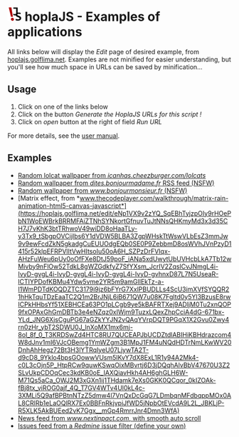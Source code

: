 # ![](../web/assets/images/favicon_32.png) hoplaJS - Examples of applications

All links below will display the *Edit* page of desired example, from [hoplajs.golflima.net](https://hoplajs.golflima.net).
Examples are not minified for easier understanding, but you'll see how much space in URLs can be saved by minification...



## Usage

1. Click on one of the links below
2. Click on the button *Generate the HoplaJS URLs for this script !*
3. Click on *open* button at the right of field *Run URL*

For more details, see the [user manual](Usage.md).



## Examples

* [Random lolcat wallpaper from *icanhas.cheezburger.com/lolcats*](https://hoplajs.golflima.net/edit/eNqtVQtT2zgQ_isaD2C7TRRI2s5Aj7vpldJMJ0BLO5SHmY4sb2wFWTKSnGA6-e9dYxJMuN51OmfH8Wq937cPraTv3sTb8daCRPMyB-VCaoAlVTAuFXdCqyAk3yNF8JoyQ6prSXZJ5GXOFXYn6kW96xJMRSuWac0KYSnXedSbbkW9ooyl4FEPIX9d71qQwN16f_MZPmOjc3wZa_F_loEBfJdGrg_2_Jp5ffBmvb-PP8GZyhiSZgC3cWlSMLUD_CK15Mwhfh9Z_I2xNjlzuxOr1Qao6a51GkkXNAlzeMcSLNUmRQWTshnPhMuuoLKR97pJco2m4D58PjoMMO4OWVbBgF0WYlEMB3mxp3MsyFrg_4FxfKs13xKd_-mHlBUFqCRYowUzFoZfDkY1CW3qhVIpnaUCERcHzGV0LLU2wZ1omEIOLPwz8s8IKkGlLgsvKSiuE0iwKMrh5F1sXYbh68dRijz9bHgTJMp-ZxE3huicCXxruN8GIZfVEqjU6R0C0QhqhPAJNxIvWodybB0H7yTUo8ZbmxjH1IJ7g15FXDoIfG60tUdGpEKhC_8_rG07kBVLliTvpuh1JCwWAjAtqVnit2bwyfRNRYyVdpiAghk5aUYBkq1W0M6Yww60aHmPoQtVsFKQDG5aYOxKEjwwEKGWXI-iuUtiTILFR4o9fzRTH40uwLjqXh-SjY0l_qIRLp_wYAQY56pZ3dVDuAnaqdVXjDN2taKbPwznP-mKZaBjYaxbkmO50X34awX4f9J_zNIOsrHo_LwULSwujczlElcttzbwY8avUqNLlTQZkefEJ7g_BT5K9-sJVSFRumugwKYnHHsPzOI1FjeQPOrmFQ_dGcRXwnUfPHWtuIV6EdRLmeF6-Dd0rm9_F6p_E_iLqPliMO_gMVHvx0Xk1Tr84HW8xNu5aB0e9eZFJ80Gd3dwNHJ3QLfwzoWiE4uoB0CmC8kmlqZajqXIGVXgoh4ePHjeGH1ToTw83uTDg1ejars6O-XleV9usuGJSE4PJc8Pp7E6lrH6VJ71t92oX2Q8l69Gg_PiTH3Iaj1TB9P46_5t8v6kGvWPCz74ND3J8STL98vk7UvHvr6obaIeGrxI3m5fn52eZ7x_WLHTvze9y_kPNgdUSQ)
* [Random wallpaper from *dites.bonjourmadame.fr* RSS feed (NSFW)](https://hoplajs.golflima.net/edit/eNqtVQtv2zYQ_iuCkERSZ9Op3RVIumzo2mZG4SRtOqR5KCgo8mTR4UMhKTtK4f_eUxQ7jrNuRTHJMo-n-7576Eh-DSfhbrgRc8MqBdonxALldZxXmnlhdJwEX1Md4DWlNqivZbAXpGHhfel2017au67A1qSmhTG0FI4wo9Le9HnaK6tMCpb2EPLH9Z4DCcxv9ref4ZNbo3CwzuH_rAALOFZWbg7eRg3z5uD1Zn8ff1x4cCQzemIqqyinCkhu8QVCo63coM7vTZzRW6Cne84bZFpiqcc7k0hg7BgVVMp2PhO-uILapeGrNrMNMgb__tPRYYzBdoJl6hbcMvtFBTyo8q1RWIWNOPoN4_jSaL5wo36PEkLLEjSPN0hJrYPh3wejhoS0RUKpkt4RTEpdHFBfkFwaY-M70VKNHFjtZ8E_I4gEPfZFckk4OGZF2YSYJK8ehyfU-JNlbXQoR51FwBib9zaOnGXRKogZ7YwEIs34DoFoBLVC8oQbiReNQhg2iod3EppZ622VGOfEgX-NXkVWeYgjZo1zR1aMhUYX0X9Yu9VA1iwp5--m6HUknAcNmJY0lEcrn-7Jd5uKDEvsMQENs-CkncVItl5BN6OeFeDQ8h5DFqp4rSAF3KyAsR2D-IEhEHrJ9SiauyTyIF68JAV1RzP9wZoSrK_v9UmwtbXEX7TC5RMejADjXDdr2nkIN_Fqas2V4Re7WtPNH6bz73TFMtBcWOeX5FhudJ_8WAH-n_Qfs6wG2Vp0vl-KFSwujcIricuVORdHGWVXY2sqzduMgl-CKMDdKI5Qul9PqEoCbboWSmz6gGHvgV0MubgB_qib1zx0Z5BdCd998NR14haaRYA5eIrr4d_Qytz-LNT8JPAHUfPFZN7BQ6HZiMs0bHT4IuyEPNy9WDkqmOFAJu3OdndMtHJ3QJ7jrYQmE4eoB0BhSkknjoyNzKVQlGjwaQ-PGTxdrLmpUR4eb7PhwctRvVOfnbLqvC-36fBE8NNDydThNNPHMtMfq7P-jh_1y4Ip-XI0OC_P9Pui0VN9MM0-79_yv07qUf-4ZIOP0xOF55bar_ibXz39_KKxSXto8IK_2bk-Oz0vWP-wpqd_boeX829cwE4j)
* [Random wallpaper from *www.bonjourmonsieur.fr* (NSFW)](https://hoplajs.golflima.net/edit/eNqlVG1v0zAQ_itRhYjDVmfrAGlDfIAJGKgbMLS3LhNybDdx59iZ7TTLpv13Lm9tBxsgaKX2fLk7P8_dk7sdzAY7gyeIaVpkXLkAG05YhaaFok5ohQLvNlIefObEeDGx_MhI77Xnp87lO1EYhWVZ4lirmS5MppUVvDB4aqKwyKUmzEZh7wWLCBWF_qtlQUYqC9XOfVkoJvx1z8-I6QxuqOGtPeNFa8y5Yr3TkqyzmMiIoin3L1ZKiyz5ZigU70GvNbed7xOX4qnU2qDGNEQxnQHPZ81zLLlKXBpcQPxK6OZGf16J3xptBuD28SxPelYU2GrJsdQJ8lsMALE1gi5mAc2PQpKLKMyNvq6gM1CsFFAeOuo0QYXilpKcI66oZvzo8OOuznKtYE6oqxjUA8sloRzBMKK1KEygIUP_vrueU-3_fs__unX6DQdAcrKZTkZHc6Leykn5Gz7DBu4vrLqmA61eTBgGSBx_J3l9atL9lR5gy90b54yIC8eRT4229rMRiVB-A-vRSPtwTzFh7B0oxI2FdVxxg_xaghD6sJrnIoZhOgCseOkdt6e6sauMbEkcSKtWaRePexcKlmEpv-6Sptp4aJnpCbWosbi9ATz1UP8Ap8R-LtUXo3NuXNX5A-_p00XueWtc3KsBtwKun0Nwwt0ev0Y9jfoTwyQuV853rXn3wJAXoKbCWLcoBm2E64I_k_x_issKq8Dap-uP0-3yniBYTpkEqVNrkR8TepkYDfulZVCL3SuMRPXb1r2J4Ao8pYfwboBgPQoa4qb_m4przhZq_Kn6sOTxpXDD5S1DK254LWDA7mDhPZqZ6Zt_SdP_kPQXGXe1AT-D9QEb7JwP6v1umwVfrx48uyq4qTDVWRS29nALb8I3EwrPLGQtE1ING2ZmcaLlVMJqxoq7-4uO7B1u0L39l-Nquzo7pcVkJDfI3rFgpweSZgfzWB3KWH0tzkbbbjzKU5rJl-OtSX6mPqW1n6j9eXzy_oZ9OK7Go8Ocbn2dH2dS0Ox9wXZfOHLyvI6JQgh4zna3r85OJykdHVTk9O3G4OLuB6-ZQ7s)
* [Matrix effect, from *www.thecodeplayer.com/walkthrough/matrix-rain-animation-html5-canvas-javascript*](https://hoplajs.golflima.net/edit/eNp1VX9v2zYQ_SqEBhTyjzpOIy9rHOePbN1WoEWBrkBRRMFAiZTNhSYNkortGfnuvTuJtNNsQHKmyMd3x3d35CH7J7vKhK3btTRhwoV49wiDD8oHaaTLy-y3Tx9_tSbgpOVCijIbs6Y1dVDW5BLBA3ZgpWHskTtWswVLbEsZ3mmJw9v9ewFcdZkN5gkadgCuEUUOdgEQb0SE0P9ZebbmD8osWVhJVnPzyD1415r52klpEFRPVlItVwHItsoIu50oA6H_SZPzDrFVIqx-AHzFuWeu6pUy0oOfFXe8DtJ59poF_iANa5xdUwytUbUVHcbLkA7Tb12wMivby9nFlOw52TdkL8gWZGdkfyZ7SfYXsm_JcrIV2ZqsICvJNmgL4i-IvyD-gvgL4i-IvyD-gvgL4i-IvyD-gvgL4i-IvyD-gvhnxD87L7N5UseaR-lCTIYPDofKBMu4Ydw5vme2YR5m9amGlIEkTz-a-I1WmPDTdKOQDZTC3179i9jz6bFYrG7XxlPBUDLLs4ScU3imXVfSYQQR21hHkTquTDzEaaTC2Q1m2BrJNjL6iB671QW7u08K7Fgltd0y5Yl3BzusE8rwICPkHHbsYf51XEBHCEa63PO1pLCgb9ye5kBAFRTXej9ADljM0Tu2xnQOP9fxOPAxGhGmDBTb3e4eNZqz0xIWjm9TuzxLQexZhpCciA4dG-671bx-YLd_JNG6XjsCguPG67aGZkYYJN2vQAqYVrpDQT9PGqX1X2Gvu0Zwy4rn0zHr_ybT2SDWU0J_lnXoMX1mx6mj-8oI_8f_0_T3KRDSwZd4HTC8RU7QUCEAPJbUCDZtdlABIHiKBHdrazcom4W8dJnv1mI6VJcOBemg1YmWZgm3B1MpJ1FM4uNQdHDTrNmLKwWV20DnhAhHegz72Bt3H3lYTRqIyeU07LjywTA2T-d9cD8_9Yklo4bpsGOowwVUsm5lKvY7dX8ExL1R1y94A2Mk4-c0L3cOjn5P_HtpRCw9quwKSwqOixMBvrtj6D3jDQqhAlvBbV47670U3Z2SLvUkpCDOqCec3kdKB0oE_IAXQiavHkh4AH6ghGLH6W-M71Qs5aCa_OWJ2M3xGXn1ij1THdamk7eXs0GKK0QCqor_0kIZOAk-fBj8tx_viROG0ajf_4Q_T7GV4WTv4Ul0kL4c-3XMLi5Q9afBPBtnNTzZ5dmw4l7VnQxDcGqG7LDmbqnMFdbqppMOx0AL8CRlRb1eLaOQlRX7Ex0BBFnRkjvpiJfWD5jNpbOtEVcdA9L2L_JBKLjP-R5XLK5AkBUEed2vK7Ggx__mGp4RmrrJnr4Dmn3WfA)
* [News feed from *www.nextinpact.com*, with smooth auto scroll](https://hoplajs.golflima.net/edit/eNqtVdtu4zYQ_ZVZIQDlri0lcdKi3mxatIsmKLJ9SHrZRdUHihxbdClSJSlfNsi_71D2-pakCIrKgCTPHJ658HB0n0yTUVLkRQ63yOUIqhAaP4qG-XyeGVwEZRouQiZsXeTO-yI3OPfZotbQLfvNI1zbRvOf78Cht60TCI2ziyUECxMMECqE27s7GCNKeFWYGXfQOg1vgW2jVZFi6rOJ1WOtak6hQ5HzRhV5R0bv17fH4vr91zfLb4dyKNqy_v1MXulWXP00lT-eT8vT45kwv3y6OT3Xcvi-xasTSvbjhx_m5ZWefvxw25SnZzN6zsq7cFb-MWdvCnOUSivaGk3oZY4asEzHrRFBWZP24L4wQNdRRlWklHEfNk5qxMYfr1jTERmpqKPO-ebAJ6wJXBl0HYJlm__sEVQFrDsi4snGysiURdMecAXKkItqmzFBcbGXVgfdhMp40yDR7fvjxS6kmoHQ3Pu3RdJwgxq6-0DimLc6FMnlY8igoo4pM4nO6uTygkPlcExeBq-pyFAp31sXoJX5m_WyQHqixr4GRmseo4IKGvdgF7Tvl3SL9EVOGcRVL8p_UFq5PEybBxdNWD8RXND-B-sOwxN2HXmPSQZ8lqlpy3c84PNML6hBetG19XTN33mL_JJIq1DrdD-iRC-caqIKNlFJz3SkBKbsRjkEzcG3pBrWB8Z6B6lRmH9LLQ3LBu34oEw0QlvfulgoD8GljM4I68ErOtgtSZFQKBl8d1CZqjvB0AO8E0-q5TnmTje7RAOaOI01Xs1oN2gebasYxSqfbvMasnucHvbOVlokscd9WEmIcjA0kQKm90Bttlr_apsR7I6OCtWkWrVzfTI1mkmo4Cs4Pz-Ghz6kL4f36HFy_CWjLjW6Jf1EJqM_k-3IFFZiNv2nRbdcTefV-2CYndCvViabelq1XVDzhZAmK60NPjjexD_dwo2lyIfZMPuGqPyO9QvXX_1E0Nfie1U31oU4w1P2n9iFf0RPpm5H_m_yAX19atwJQR0pqYg9SW6Hc4ce-MrOBfdRU7TdSIia3FG1K-0kD58BHUM_5Q)
* [Issues feed from a *Redmine* issue filter (define your own)](https://hoplajs.golflima.net/edit/eNqtVVFv2zYQ_itX1RjlzZaW5WGA43rruj5saLehSR6KcQhokrboUqRGUkmMzP99R0m2ZKddg2IyIJP33X13xzueHpJNMktoTnN4bdhSS_j18vffwNdVZV0Aa2BrawdOilIZCcr4wAyXsFLOhxkUIVSzaH13d5d1Spl1a5pXzm4kD57mnRh11AdF83fShxtWqefR0R_Ty9YTNbfMgfK-lv7aaXgBJHL7hjyGkAlbMmWyoAXNW71s460hF9BEfynDcajX795AIZ0cMP_EvHwqOc2fwEyNWqWDoJ8e9RgegGnpQkre2xreXl9egZCrSH_LNKqBXeHKqVgTPzgYZsRxMku5sk5C7ZVZQyiUB3nPygor-YyML2B3EcMcpcLyupQmjLFMTGzTVW14UNakGAk1gM8oYxt2n3a7-HBnvf-5yQBmEFwtJz1YOz3r4xoAggV2ta3kDEhMtSIDrBEgwJnWS8Y_PMJedQDqVE6Z8EvjgLRauzEm07z20cNAqSvEIZ9Y9hG3JmD40mHRRynJDnsSaZokrfFWy0zb9Z6hQ7p6dX94yq8ZL_qDa-QHb80JHtgzVlXSiLTH4kPmQt0C18z7FzSpmJEamvcUS89qHWiyeKwyLbBgWNwIFmeLOYPCyRWiBL45boVumymBS4L6z8mJDHpBd0Ezw0rZQNjqPerrZUQjMKc5W-Ar-qY5hrdAtc8mNl1asT3NhwWHopd1KKybwVyWi94ja6SHcNBVBx-7SgO2Ft6Nzsh7tTZS3AQLz_D21aa9RILADydRMR9P8GVnAME-CqDnOonikDZ2Jd7c_0xeBIluXuElC-jFmlMvvEVusHcP_PAPXFfiEwZ1ixwZPK0OwvOmZ74bsAnpuVNVbGAcBJVmXKZk3srIBMhXOlx0u3HnD-0_7a8D9ldmt1-MUpoUodQTaPtgnDGjSkwkfQDkt1pfWRwEw7lUSLUuAs6j3QTSjwFj-BrOvm1mQDJJRDL7M-mnLbdCZpu_a-m2eMlLmrfr6Xl2hj-c2zh30ao3KNk9FyZbWht8cKyKm8bwIKH5eXaefY9UfiDdc_01STh-On9UZfOlxHGYki9i5_4RPYqaI_2_yaehkKUcuMATWWISR23Tj8xGe-oLe8dxwtAEsG4SNeIHIXZWW_xk9y9qz7I5)